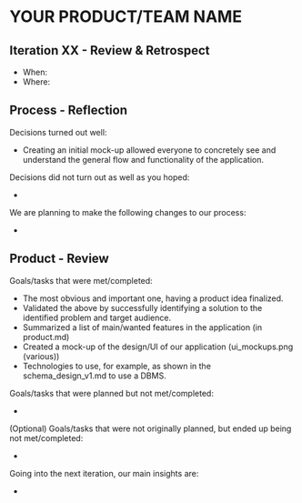 # YOUR PRODUCT/TEAM NAME

## Iteration XX - Review & Retrospect

 * When: 
 * Where: 

## Process - Reflection

Decisions turned out well:

 * Creating an initial mock-up allowed everyone to concretely see and understand the general flow and functionality of the application.

Decisions did not turn out as well as you hoped:

 * 

We are planning to make the following changes to our process:

 * 


## Product - Review

Goals/tasks that were met/completed:

 * The most obvious and important one, having a product idea finalized.
 * Validated the above by successfully identifying a solution to the identified problem and target audience.
 * Summarized a list of main/wanted features in the application (in product.md)
 * Created a mock-up of the design/UI of our application (ui_mockups.png (various))
 * Technologies to use, for example, as shown in the schema_design_v1.md to use a DBMS.


Goals/tasks that were planned but not met/completed:

 * 

(Optional) Goals/tasks that were not originally planned, but ended up being not met/completed:

 * 


Going into the next iteration, our main insights are:

 * 
